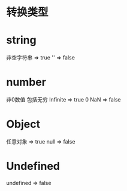 # 转换类型

# string
非空字符串 => true
'' => false

# number
非0数值 包括无穷 Infinite => true
0 NaN => false

# Object
任意对象 => true
null => false

# Undefined
undefined => false

